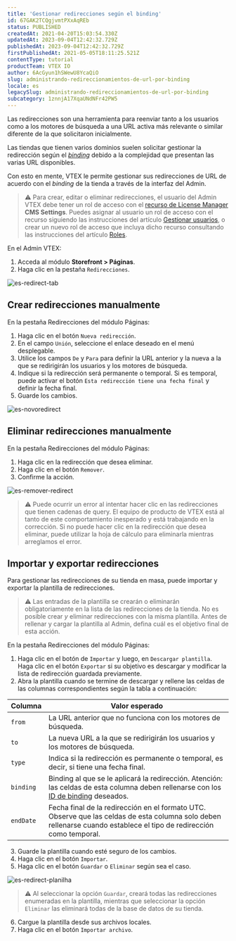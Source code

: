 ```yaml
---
title: 'Gestionar redirecciones según el binding'
id: 67GAK2TCQgjvmtPXxAqREb
status: PUBLISHED
createdAt: 2021-04-20T15:03:54.330Z
updatedAt: 2023-09-04T12:42:32.729Z
publishedAt: 2023-09-04T12:42:32.729Z
firstPublishedAt: 2021-05-05T18:11:25.521Z
contentType: tutorial
productTeam: VTEX IO
author: 6AcGyun1hSWewU8YcaQiO
slug: administrando-redireccionamientos-de-url-por-binding
locale: es
legacySlug: administrando-redireccionamientos-de-url-por-binding
subcategory: 1znnjA17XqaUNdNFr42PW5
---
```


Las redirecciones son una herramienta para reenviar tanto a los usuarios como a los motores de búsqueda a una URL activa más relevante o similar diferente de la que solicitaron inicialmente.

Las tiendas que tienen varios dominios suelen solicitar gestionar la redirección según el [*binding*](https://help.vtex.com/en/tutorial/what-is-binding--4NcN3NJd0IeYccgWCI8O2W) debido a la complejidad que presentan las varias URL disponibles. 

Con esto en mente, VTEX le permite gestionar sus redirecciones de URL de acuerdo con el *binding* de la tienda a través de la interfaz del Admin.

>⚠️ Para crear, editar o eliminar redirecciones, el usuario del Admin VTEX debe tener un rol de acceso con el [recurso de License Manager](https://help.vtex.com/es/tutorial/recursos-del-license-manager--3q6ztrC8YynQf6rdc6euk3) **CMS Settings**. Puedes asignar al usuario un rol de acceso con el recurso siguiendo las instrucciones del artículo [Gestionar usuarios](https://help.vtex.com/es/tutorial/gestionar-usuarios--tutorials_512#editando-usuarios), o crear un nuevo rol de acceso que incluya dicho recurso consultando las instrucciones del artículo [Roles](https://help.vtex.com/es/tutorial/roles--7HKK5Uau2H6wxE1rH5oRbc#creando-un-rol).

En el Admin VTEX:

1. Acceda al módulo **Storefront > Páginas**.
2. Haga clic en la pestaña `Redirecciones`.

![es-redirect-tab](https://raw.githubusercontent.com/vtexdocs/help-center-content/main/images/es/administrando-redireccionamientos-de-url-por-binding-0.png)

## Crear redirecciones manualmente

En la pestaña Redirecciones del módulo Páginas:

1. Haga clic en el botón `Nueva redirección`. 
2. En el campo `Unión`, seleccione el enlace deseado en el menú desplegable.
3. Utilice los campos `De` y `Para` para definir la URL anterior y la nueva a la que se redirigirán los usuarios y los motores de búsqueda.
4. Indique si la redirección será permanente o temporal. Si es temporal, puede activar el botón `Esta redirección tiene una fecha final` y definir la fecha final. 
5. Guarde los cambios.

![es-novoredirect](https://raw.githubusercontent.com/vtexdocs/help-center-content/main/images/es/administrando-redireccionamientos-de-url-por-binding-1.png)

## Eliminar redirecciones manualmente

En la pestaña Redirecciones del módulo Páginas:

1. Haga clic en la redirección que desea eliminar.
2. Haga clic en el botón `Remover`.
3. Confirme la acción. 

![es-remover-redirect](https://raw.githubusercontent.com/vtexdocs/help-center-content/main/images/es/administrando-redireccionamientos-de-url-por-binding-2.png)

>⚠️ Puede ocurrir un error al intentar hacer clic en las redirecciones que tienen cadenas de query. El equipo de producto de VTEX está al tanto de este comportamiento inesperado y está trabajando en la corrección. Si no puede hacer clic en la redirección que desea eliminar, puede utilizar la hoja de cálculo para eliminarla mientras arreglamos el error.

## Importar y exportar redirecciones

Para gestionar las redirecciones de su tienda en masa, puede importar y exportar la plantilla de redirecciones. 

>⚠️ Las entradas de la plantilla se crearán o eliminarán obligatoriamente en la lista de las redirecciones de la tienda. No es posible crear <i>y</i> eliminar redirecciones con la misma plantilla. Antes de rellenar y cargar la plantilla al Admin, defina cuál es el objetivo final de esta acción.

En la pestaña Redirecciones del módulo Páginas:

1. Haga clic en el botón de `Importar` y luego, en `Descargar plantilla`. Haga clic en el botón `Exportar` si su objetivo es descargar y modificar la lista de redirección guardada previamente. 
2. Abra la plantilla cuando se termine de descargar y rellene las celdas de las columnas correspondientes según la tabla a continuación:

  | Columna    | Valor esperado    |
| ---------- | ----------------- |
| `from`     | La URL anterior que no funciona con los motores de búsqueda. |
| `to`       | La nueva URL a la que se redirigirán los usuarios y los motores de búsqueda. |
| `type`     | Indica si la redirección es permanente o temporal, es decir, si tiene una fecha final. |
| `binding`  | Binding al que se le aplicará la redirección. Atención: las celdas de esta columna deben rellenarse con los [ID de binding](https://developers.vtex.com/vtex-developer-docs/docs/checking-your-stores-binding-id) deseados. |
| `endDate`  | Fecha final de la redirección en el formato UTC. Observe que las celdas de esta columna solo deben rellenarse cuando establece el tipo de redirección como temporal. |

3. Guarde la plantilla cuando esté seguro de los cambios. 
4. Haga clic en el botón `Importar`. 
5. Haga clic en el botón `Guardar` o `Eliminar` según sea el caso. 

  ![es-redirect-planilha](https://raw.githubusercontent.com/vtexdocs/help-center-content/main/images/es/administrando-redireccionamientos-de-url-por-binding-3.png)

  >⚠️ Al seleccionar la opción `Guardar`, creará todas las redirecciones enumeradas en la plantilla, mientras que seleccionar la opción `Eliminar` las eliminará todas de la base de datos de su tienda.

6. Cargue la plantilla desde sus archivos locales.
7. Haga clic en el botón `Importar archivo`.
